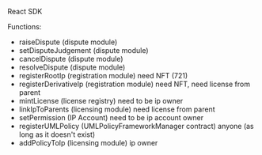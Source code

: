 React SDK

Functions:

- raiseDispute (dispute module)
- setDisputeJudgement (dispute module)
- cancelDispute (dispute module)
- resolveDispute (dispute module)
- registerRootIp (registration module) need NFT (721)
- registerDerivativeIp (registration module) need NFT, need license from parent
- mintLicense (license registry) need to be ip owner
- linkIpToParents (licensing module) need license from parent
- setPermission (IP Account) need to be ip account owner
- registerUMLPolicy (UMLPolicyFrameworkManager contract) anyone (as long as it doesn't exist)
- addPolicyToIp (licensing module) ip owner
